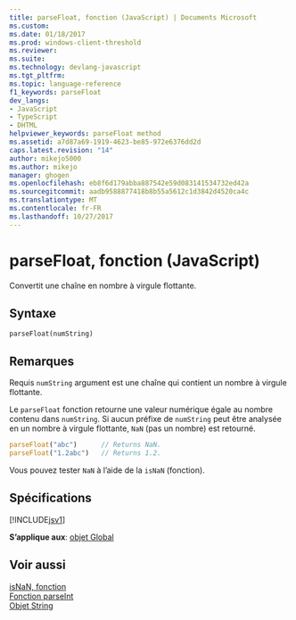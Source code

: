 ```yaml
---
title: parseFloat, fonction (JavaScript) | Documents Microsoft
ms.custom: 
ms.date: 01/18/2017
ms.prod: windows-client-threshold
ms.reviewer: 
ms.suite: 
ms.technology: devlang-javascript
ms.tgt_pltfrm: 
ms.topic: language-reference
f1_keywords: parseFloat
dev_langs:
- JavaScript
- TypeScript
- DHTML
helpviewer_keywords: parseFloat method
ms.assetid: a7d87a69-1919-4623-be85-972e6376dd2d
caps.latest.revision: "14"
author: mikejo5000
ms.author: mikejo
manager: ghogen
ms.openlocfilehash: eb8f6d179abba887542e59d083141534732ed42a
ms.sourcegitcommit: aadb9588877418b8b55a5612c1d3842d4520ca4c
ms.translationtype: MT
ms.contentlocale: fr-FR
ms.lasthandoff: 10/27/2017
---
```

# <a name="parsefloat-function-javascript"></a>parseFloat, fonction (JavaScript)
Convertit une chaîne en nombre à virgule flottante.  
  
## <a name="syntax"></a>Syntaxe  
  
```  
parseFloat(numString)   
```  
  
## <a name="remarks"></a>Remarques  
 Requis `numString` argument est une chaîne qui contient un nombre à virgule flottante.  
  
 Le `parseFloat` fonction retourne une valeur numérique égale au nombre contenu dans `numString`. Si aucun préfixe de `numString` peut être analysée en un nombre à virgule flottante, `NaN` (pas un nombre) est retourné.  
  
```JavaScript  
parseFloat("abc")      // Returns NaN.  
parseFloat("1.2abc")   // Returns 1.2.  
```  
  
 Vous pouvez tester `NaN` à l’aide de la `isNaN` (fonction).  
  
## <a name="requirements"></a>Spécifications  
 [!INCLUDE[jsv1](../../javascript/misc/includes/jsv1-md.md)]  
  
 **S’applique aux**: [objet Global](../../javascript/reference/global-object-javascript.md)  
  
## <a name="see-also"></a>Voir aussi  
 [isNaN, fonction](../../javascript/reference/isnan-function-javascript.md)   
 [Fonction parseInt](../../javascript/reference/parseint-function-javascript.md)   
 [Objet String](../../javascript/reference/string-object-javascript.md)